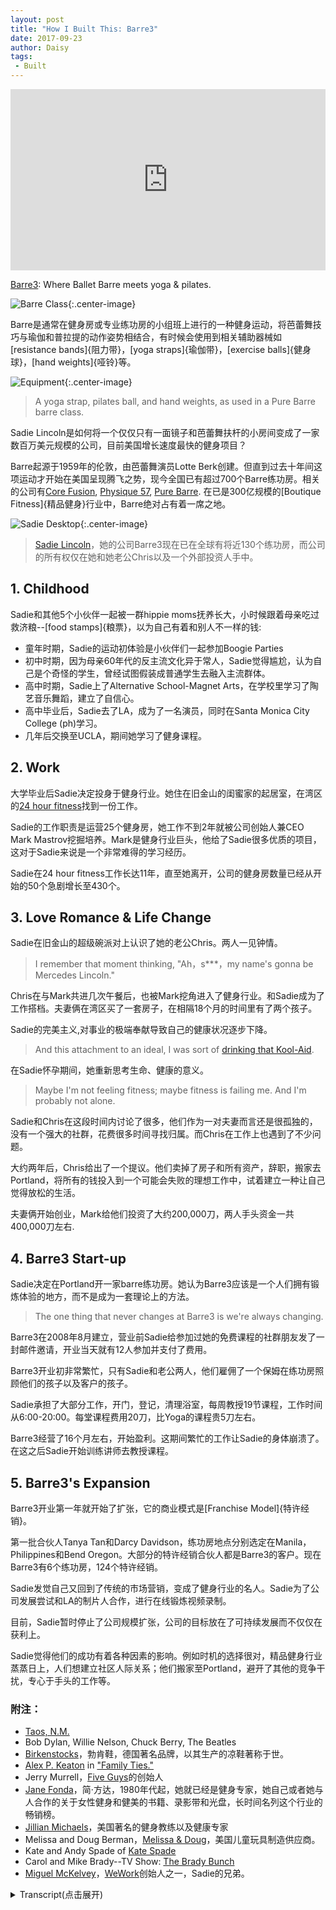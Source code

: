 ```yaml
---
layout: post
title: "How I Built This: Barre3"
date: 2017-09-23
author: Daisy
tags:
 - Built
---
```


<iframe src="https://www.npr.org/player/embed/549459732/549579955" width="100%" height="290" frameborder="0" scrolling="no" title="NPR embedded audio player"></iframe>

[Barre3](http://barre3.com): Where Ballet Barre meets yoga & pilates.

![Barre Class](https://upload.wikimedia.org/wikipedia/commons/6/61/Barre_class_5.jpg){:.center-image}

Barre是通常在健身房或专业练功房的小组班上进行的一种健身运动，将芭蕾舞技巧与瑜伽和普拉提的动作姿势相结合，有时候会使用到相关辅助器械如[resistance bands]{阻力带}，[yoga straps]{瑜伽带}，[exercise balls]{健身球}，[hand weights]{哑铃}等。

![Equipment](https://upload.wikimedia.org/wikipedia/commons/thumb/9/93/Barre_equipment.jpeg/600px-Barre_equipment.jpeg){:.center-image}

> A yoga strap, pilates ball, and hand weights, as used in a Pure Barre barre class.

Sadie Lincoln是如何将一个仅仅只有一面镜子和芭蕾舞扶杆的小房间变成了一家数百万美元规模的公司，目前美国增长速度最快的健身项目？

Barre起源于1959年的伦敦，由芭蕾舞演员Lotte Berk创建。但直到过去十年间这项运动才开始在美国呈现腾飞之势，现今全国已有超过700个Barre练功房。相关的公司有[Core Fusion](http://www.corefusion.net.au), [Physique 57](https://physique57.com), [Pure Barre](http://purebarre.com). 在已是300亿规模的[Boutique Fitness]{精品健身}行业中，Barre绝对占有着一席之地。


![Sadie Desktop](https://barre3.com/assets/about/about-sadie_desktop-ce3433624ad0a1b55e200324256f0bcab775b964555830e5d39c0ad81bb1625c.jpg){:.center-image}

> [Sadie Lincoln](https://barre3.com/sadie)，她的公司Barre3现在已在全球有将近130个练功房，而公司的所有权仅在她和她老公Chris以及一个外部投资人手中。

## 1. Childhood

Sadie和其他5个小伙伴一起被一群hippie moms抚养长大，小时候跟着母亲吃过救济粮--[food stamps]{粮票}，以为自己有着和别人不一样的钱:

 - 童年时期，Sadie的运动初体验是小伙伴们一起参加Boogie Parties
 - 初中时期，因为母亲60年代的反主流文化异于常人，Sadie觉得尴尬，认为自己是个奇怪的学生，曾经试图假装成普通学生去融入主流群体。
 - 高中时期，Sadie上了Alternative School-Magnet Arts，在学校里学习了陶艺音乐舞蹈，建立了自信心。
 - 高中毕业后，Sadie去了LA，成为了一名演员，同时在Santa Monica City College (ph)学习。
 - 几年后交换至UCLA，期间她学习了健身课程。

## 2. Work

大学毕业后Sadie决定投身于健身行业。她住在旧金山的闺蜜家的起居室，在湾区的[24 hour fitness](https://www.24hourfitness.com)找到一份工作。

Sadie的工作职责是运营25个健身房，她工作不到2年就被公司创始人兼CEO Mark Mastrov挖掘培养。Mark是健身行业巨头，他给了Sadie很多优质的项目，这对于Sadie来说是一个非常难得的学习经历。 

Sadie在24 hour fitness工作长达11年，直至她离开，公司的健身房数量已经从开始的50个急剧增长至430个。

## 3. Love Romance & Life Change 

Sadie在旧金山的超级碗派对上认识了她的老公Chris。两人一见钟情。

> I remember that moment thinking, "Ah，s***，my name's gonna be Mercedes Lincoln."

Chris在与Mark共进几次午餐后，也被Mark挖角进入了健身行业。和Sadie成为了工作搭档。夫妻俩在湾区买了一套房子，在相隔18个月的时间里有了两个孩子。

Sadie的完美主义,对事业的极端奉献导致自己的健康状况逐步下降。

> And this attachment to an ideal, I was sort of [drinking that Kool-Aid](https://en.wikipedia.org/wiki/Drinking_the_Kool-Aid).

在Sadie怀孕期间，她重新思考生命、健康的意义。

> Maybe I'm not feeling fitness; maybe fitness is failing me. And I'm probably not alone. 

Sadie和Chris在这段时间内讨论了很多，他们作为一对夫妻而言还是很孤独的，没有一个强大的社群，花费很多时间寻找归属。而Chris在工作上也遇到了不少问题。

大约两年后，Chris给出了一个提议。他们卖掉了房子和所有资产，辞职，搬家去Portland，将所有的钱投入到一个可能会失败的理想工作中，试着建立一种让自己觉得放松的生活。

夫妻俩开始创业，Mark给他们投资了大约200,000刀，两人手头资金一共400,000刀左右.

## 4. Barre3 Start-up

Sadie决定在Portland开一家barre练功房。她认为Barre3应该是一个人们拥有锻炼体验的地方，而不是成为一套理论上的方法。

> The one thing that never changes at Barre3 is we're always changing.

Barre3在2008年8月建立，营业前Sadie给参加过她的免费课程的社群朋友发了一封邮件邀请，开业当天就有12人参加并支付了费用。

Barre3开业初非常繁忙，只有Sadie和老公两人，他们雇佣了一个保姆在练功房照顾他们的孩子以及客户的孩子。

Sadie承担了大部分工作，开门，登记，清理浴室，每周教授19节课程，工作时间从6:00-20:00。每堂课程费用20刀，比Yoga的课程贵5刀左右。

Barre3经营了16个月左右，开始盈利。这期间繁忙的工作让Sadie的身体崩溃了。在这之后Sadie开始训练讲师去教授课程。

## 5. Barre3's Expansion

Barre3开业第一年就开始了扩张，它的商业模式是[Franchise Model]{特许经销}。

第一批合伙人Tanya Tan和Darcy Davidson，练功房地点分别选定在Manila，Philippines和Bend Oregon。大部分的特许经销合伙人都是Barre3的客户。现在Barre3有6个练功房，124个特许经销。

Sadie发觉自己又回到了传统的市场营销，变成了健身行业的名人。Sadie为了公司发展尝试和LA的制片人合作，进行在线锻炼视频录制。

目前，Sadie暂时停止了公司规模扩张，公司的目标放在了可持续发展而不仅仅在获利上。

Sadie觉得他们的成功有着各种因素的影响。例如时机的选择很对，精品健身行业蒸蒸日上，人们想建立社区人际关系；他们搬家至Portland，避开了其他的竞争干扰，专心于手头的工作等。

### 附注：

- [Taos, N.M.](https://en.wikipedia.org/wiki/Taos,_New_Mexico)
- Bob Dylan, Willie Nelson, Chuck Berry, The Beatles
- [Birkenstocks](https://en.wikipedia.org/wiki/Birkenstock)，勃肯鞋，德国著名品牌，以其生产的凉鞋著称于世。
- [Alex P. Keaton](https://en.wikipedia.org/wiki/Alex_P._Keaton) in ["Family Ties."](https://en.wikipedia.org/wiki/Family_Ties)
- Jerry Murrell，[Five Guys](https://en.wikipedia.org/wiki/Five_Guys)的创始人
- [Jane Fonda](https://en.wikipedia.org/wiki/Jane_Fonda)，简·方达，1980年代起，她就已经是健身专家，她自己或者她与人合作的关于女性健身和健美的书籍、录影带和光盘，长时间名列这个行业的畅销榜。
- [Jillian Michaels](https://en.wikipedia.org/wiki/Jillian_Michaels)，美国著名的健身教练以及健康专家
- Melissa and Doug Berman，[Melissa & Doug](https://en.wikipedia.org/wiki/Melissa_%26_Doug)，美国儿童玩具制造供应商。
- Kate and Andy Spade of [Kate Spade](https://en.wikipedia.org/wiki/Kate_Spade_New_York)
- Carol and Mike Brady--TV Show: [The Brady Bunch](https://en.wikipedia.org/wiki/The_Brady_Bunch)
- [Miguel McKelvey](https://www.wework.com/zh-CN/blog/author/miguel-mckelvey)，[WeWork](https://en.wikipedia.org/wiki/WeWork)创始人之一，Sadie的兄弟。


<details markdown="1"><summary> Transcript(点击展开)</summary>

SADIE LINCOLN: One evening, we put the kids to bed. I'll never forget this. We're in the living room, and Chris came up to me. And he pulled a spreadsheet out of his pocket. And he said, Sadie, I've been holding this in my pocket for a couple of weeks. And he opened it up. And it was a spreadsheet, a model, of how we could sell our home, all our possessions, and drop out and not work.

GUY RAZ, HOST:

For...

LINCOLN: ...A year.

RAZ: For a year. Wow.

LINCOLN: And that was the spark to building what we built.

RAZ: From NPR, it's HOW I BUILT THIS, a show about innovators, entrepreneurs, idealists and the stories behind the movements they built. I'm Guy Raz and on the show today, how Sadie Lincoln turned a room with mirrors and a ballet barre into a multi-million-dollar company that's now one of the fastest growing fitness programs in U.S. So if you were to take a little bit of pilates and some yoga and then throw in some ballet into the mix, you'd get barre. It's actually been around since 1959, when a former ballerina named Lotte Berk invented the whole concept in London. But it didn't really begin to take off in the U.S. until this past decade. And today there are more than 700 barre studios around the country, companies like Core Fusion, Physique 57 and Pure Barre. Now, the people who go to bar classes are overwhelmingly women. And most of them aren't just going for the exercises. They're actually connected to the culture around the whole barre movement. It's about building confidence and esteem, but it's also big business.

The whole boutique fitness sector, which barre is definitely a part of, is now a $30 billion industry. And one of the best known faces of bar, Sadie Lincoln. Her company, Barre3, now has about 130 locations all around the world. And the company is still privately owned by Sadie and her husband, Chris, and just one outside investor. Now, all of this has, of course, made them rich. And, in Sadie's case, it's made her a celebrity fitness guru, which, as you will hear, has made her very uncomfortable because Sadie isn't actually as flashy and slick as her online videos would suggest. In fact, her upbringing - it was pretty unconventional.

LINCOLN: My mom and her four best friends dropped out. They were part of the counterculture in the '60s.

RAZ: They were - like, they were living in California, and they just dropped out?

LINCOLN: They were living in California, yep. They found each other. They were kind of gypsy-like. They were traveling around together. They ended up in Taos, N.M. And each of them ended up having a child. The dads all split. And they basically raised us kids collaboratively.

RAZ: That's - I mean, was that their plan, like, to - all these women to move to Taos and, you know, basically have children and then all to raise these children together? Because it - I mean, that's how it worked out. Is that how they thought it was going to work out?

LINCOLN: I don't think they had a plan. I think it just happened. And it was a time of exploration. It was a time for them to go inward, look inside, live close to nature, trust their intellect and create and discover a new way of living.

RAZ: And there were five kids altogether?

LINCOLN: Yes. Let's see, so Lark (ph) is eight years older than me. So she's sort of like an honorary auntie in a way. But Lark, Sophia (ph), Chia (ph), Kyle (ph), Miguel (ph), me.

RAZ: So six?

LINCOLN: Yeah.

RAZ: And was fitness part of your early childhood?

LINCOLN: Well, we used to do what we called boogie parties. We would put on a rad record and boogie, dance our butts off. Bob Dylan, Willie Nelson, Chuck Berry, The Beatles, of course. We did that as a family often. So that was my first kind of introduction to just loving moving.

RAZ: And how did your mom, like, make ends meet?

LINCOLN: Well, first of all, we were often on food stamps. I do have memories of going to the store with food stamps, with a note from my mom that I could use them and thinking, oh, this is - I have different money than other people (laughter). But they did end up in to - once they got secure and they had some stability, they created their own business. They created a newspaper called What's Happening and then changed it, in later years, to Eugene Weekly, which is still the weekly publication in Eugene.

RAZ: Yeah. And did you sometimes feel like a weird kid, like a different kid?

LINCOLN: Yes. I felt like a weird kid. And then I tried to play normal, you know? I played normal for a long time - just - I didn't want my friends to know that I had this alternative, out-of-the-box family. I was really attracted to normal kids, normal families.

RAZ: Were you embarrassed?

LINCOLN: Oh, yeah. Yeah, I was embarrassed. I mean, my mom was wearing Birkenstocks before they were cool. They were smoking weed before it was legal. They were just outrageous, in some ways. Now I think it's wonderful, but back then, you know, I wanted to be - I was like Alex P. Keaton in "Family Ties."

RAZ: Were you really?

LINCOLN: Kind of - I was like - you know, I became a cheerleader, you know, which is very - you know, of course they all supported me because that's what they do, Unconditional love no matter what your choices. I was really social. I just wanted to be normal.

RAZ: So were you a pretty good student in high school?

LINCOLN: Horrible student.

RAZ: Really?

LINCOLN: (Laughter) Really bad. I went to alternative school, called Magnet Arts. I developed a great deal of confidence there. You know, we did pottery and dance and music and - but I didn't learn the basics. And then middle school - I entered middle school, and I didn't have the foundation nor the interest. And so I just kind of survived on having fun.

RAZ: So after high school, Sadie took off for LA. She thought she'd become an actor. And in the meantime, she started to take classes at Santa Monica City College (ph). And she discovered that she actually liked it. So a couple years in, she transferred to UCLA. And it was during that time she got really into fitness classes. So after college, Sadie decided to look for work in the fitness industry.

LINCOLN: Yeah, I landed a job with a company called 24 Hour Fitness. And the reason I took that job, really, was I wanted to move to San Francisco to live with my girlfriend. I lived on her dining room floor, literally. And they were based out of the Bay Area - and fitness. And I was like, perfect. Yeah, that sounds great.

RAZ: And what was the job that you were hired to do?

LINCOLN: I was hired to run all of the group exercise for, I think, 25 gyms.

RAZ: Wow.

LINCOLN: It was a big job. We were acquiring gyms at a rapid pace. So I started - I think we had around 50 gyms, and I ended up staying there for 11 years. And when I left, we had for 430 locations.
 
RAZ: Wow. So this was just massive, explosive growth.

LINCOLN: Explosive growth - I thought I was going to work there maybe two - one to two years. And I ended up reporting direct to the founder and CEO, Mark Mastrov. And he just kept igniting interest in me because he'd give me all these incredible projects along the way. So everything from sales to brand strategy, which was my favorite. I mean, it was the ultimate learning experience for me. I traveled all over the world, all through Scandinavia and Asia and Spain and Italy. Mark had other businesses besides 24 Hour Fitness that I got to be a part of - gyms in Russia.

RAZ: Wow. So he's like a major, like, fitness mogul.

LINCOLN: There's no one greater. I mean, in the fitness industry, he's known.

RAZ: Even to this day?

LINCOLN: Yeah. Oh, yeah.

RAZ: OK. So you are at 24 Hour Fitness. It's exploding in growth. And is that - by the way, is that where you met your husband, Chris?

LINCOLN: I met Chris in San Francisco outside of 24 Hour Fitness. He was working for a startup software company. I met him at a Super Bowl party.

(LAUGHTER)

RAZ: Oh, right.

LINCOLN: And we connected instantly. His last name's Lincoln. And I remember he introduced himself as Lincoln. Everybody called him Lincoln. And I remember, in that moment, thinking, ah, [expletive], my name's going to be Mercedes Lincoln. My real name is Mercedes. I knew that instant.

RAZ: Wow.

LINCOLN: Yeah, I knew. I knew.

RAZ: Oh, my gosh.

LINCOLN: Yeah, he was - yeah, he's the one. And he - after a couple of lunches with Mark Mastrov, Mark pulled Chris into the loop as well. So he ended up working direct for Mark as well. And so Mark now had me and Chris. And he would put us on projects together. So it was a wonderful testing ground for us as business partners, to see how we work together. Chris is really analytical, really grounded. I'm more of the new-shiny-thing dreamer.

We bought a house, which is like climbing Mt. Everest in the Bay Area, which was a really exciting, defining moment for us - for me especially. I rented almost my entire life growing up. So actually owning a home was incredible. We had two children, back-to-back, 18 months apart.

RAZ: So, I mean, you're living in a Bay Area. And you've got this gig with Mark. And both you and Chris are kind of doing projects for him. And what happens? Did you have - is there some sort of crisis that kind of propels you to make a big life change?

LINCOLN: Well, the first crisis for me, I think, happened before I was pregnant with my first child. I - even though I was part of this booming business and my career was booming and I was making a great salary, and, you know, we were buying a house and all that good stuff, my own health was declining. And I didn't feel good. You know, I've just been immersed in the fitness industry, but it wasn't working in my own body. I was...

RAZ: What do you mean?

LINCOLN: I was really uncomfortable in my own skin. I didn't feel alive inside, if that makes sense. I was working out really hard.

RAZ: Every day?

LINCOLN: Every day - running on the treadmill, counting how many calories I was eating and how many calories I was expending - because that's scientific, you know, calories in, calories out - you know, doing all the right things that I had learned were - was the formula for success. And this is multi-billion dollar industry I was in, was working. I mean, it was selling like hotcakes. And this attachment to an ideal, I was sort of drinking that Kool-Aid. And I was shameful that I wasn't looking that ideal or feeling that ideal.

(SOUNDBITE OF MUSIC)

RAZ: So what changed?

LINCOLN: When I got pregnant with Audrey. I think being pregnant is the ultimate opportunity to realize intuition because, if you think about it, inside your body - I was creating a baby without thinking about it. And I never felt more alive and connected and happy. For me, becoming pregnant reminded me of my roots my aunties, the power of intuition. What healthy really was was living close to nature, being intuitive, versus following someone else's formula. And I had this aha - I started to do yoga at home.

And I had this moment of clarity - I'll never forget it - where I literally said to myself, maybe I'm not feeling fitness; maybe fitness is failing me. And I'm probably not alone. Even though the fitness industry is booming, the vast majority of us - it's not working. I mean, that's the news story on the news every day. It's like, obesity's on the rise. People are more stressed out than they ever have been. There's all these magic pills, magic answers, formulas that we're all so desperately seeking.

RAZ: And were you having this conversation with your husband - with Chris - at the same time?

LINCOLN: Yes, I would say that conversation Chris and I were having more at that point versus fitness is failing or not was, we were lonely - really lonely as a couple. We were having a hard time finding belonging. We didn't have a strong community. And we were kind of like, is this it? Like, is it just you and me? You know, what's going on? He was having a hard time relating to business, as he was managing - the studios he was managing with 24 Hour Fitness.

And you know, I just - I remember this one moment, walking into the room, and he was on speakerphone, and the manager that was working with - coaching him, they were on a conference call. The guy - and he was - did it with such great intention, but he was, you know, nobody could see each other, so he was saying, OK, everybody, raise your right hand. Now put it on your back. Now lift it up. Now put it back down. Now lift it up. Put it back down. So he was having everyone the conference call pat their own back. And Chris, instead of doing that, was flipping off the speaker.

(LAUGHTER)

RAZ: Right.

LINCOLN: I was like, something needs to change. This is not working for us.

RAZ: So...

LINCOLN: We felt empty. There wasn't a sense of purpose.

RAZ: So what'd you do?

LINCOLN: So we started - I mean, over the years - over it, like, maybe a two year - we were - he was coming up with all kinds of different business plans from plant-watering business, to pizza, to nail studio chain.

RAZ: Chris was.

LINCOLN: Yeah. And so that was sort of in the backdrop. But also, it was, like, I had this good gig. I was working from home. I had two babies. He had a good job. I mean, we had bought our house. So I felt like things were kind of moving along pretty well. And one evening, we put the kids to bed. I'll never forget this.

We're in the living room, and Chris came up to me, and he pulled a spreadsheet out of his pocket. And he said, Sadie, I've been holding this in my pocket for couple weeks, and I just need to share it with you. And he opened it up, and it was a spreadsheet, a model of how we could sell our home, all our possessions, and move to Bend, Ore., and drop out and not work.

RAZ: For...

LINCOLN: A year.

RAZ: For a year, wow.

LINCOLN: And you know, I'm the one that's usually thinking of these outrageous ideas. He's more conservative and super analytical. For him to bring me this outrageous idea was honestly one of the hottest things he's ever done, because I was just like, you see me. You see adventure. And if - it's also a reflection of how I was raised.

It gave us permission to think outside of any kind of boundary. If we can not work for a year, what can we really do, you know? So that idea morphed into, let's sell the house, and let's put every single penny into a dream job that might fail, but we don't care. Let's just try to build a life for ourselves that will feel like dropping out, that will feel free. And that was the spark to building what we built with Barre3.

RAZ: Wow, so - and so with the money, you moved to Bend, Ore.

LINCOLN: We ended up deciding on Portland because I wasn't as excited about Bend, you know? I wanted to be in a more thriving, urban market.

RAZ: How much cash did you guys have to live off?

LINCOLN: I don't remember the exact number, but I can tell you this. We went down to one car. We packed all of our belongings into the car - a moving van. We moved our two kids, our cat to Portland, Ore. We rented a small, little house. We just went down to the bare minimum.

RAZ: And how much did you have to put towards this business idea?

LINCOLN: So our only investor to this day is Mark Mastrov. So...

RAZ: So he said, hey, I'll work with you guys.

LINCOLN: Yeah, so he gave us a small investment - I want to say, like, under 200,000. And then our house, which - so we probably had maybe 3- or 400,000, and that was with a cushion - a little cushion.

RAZ: Your life savings.

LINCOLN: ...Life savings.

RAZ: And you poured much of that into this business idea.

LINCOLN: Yeah.

RAZ: So what was the concept that you guys started to work on when you got to Oregon?

LINCOLN: Well, I became enamored with studio culture and going to yoga studios, going to barre studios. In the late '90s, early 2000s, barre was really igniting in New York, and in San Francisco and...

RAZ: And just for people who have no idea what barre is, can you just explain it a little bit more?

LINCOLN: Yeah, well, barre back then was based off of the Lotte Berk method, which - she was a dancer who rehabbed herself, basically, at a ballet barre. And her first instructors started the first barre studios - Core Fusion, Physique 57, Bar Method. There's a bunch of them out there. And they sort of had a renaissance in the early 2000s. And I started to take those classes, and I was intrigued by them.

RAZ: How come?

LINCOLN: For one thing, they reminded me of sort of a contemporary Jazzercise, to be honest. And then using the ballet barre as a prop just has this instant grace, and art and heritage that was really attractive to me.

RAZ: I mean, when you got into - when you decided to open a barre studio, there were competitors out there, right? So did you think - how were you able to say, well, we're going to be different this way or attract customers by doing this?

LINCOLN: Yeah, so we moved to Portland - a conscious decision where there was no barre around us. And I loved using the ballet barre. I loved the isometric work of Lotte Berk and the small movements and the music. But I wanted to create a studio that, instead of being something, being the answer, being a methodology - I didn't want it to be the Sadie Lincoln method or the Barre3 method. I just wanted it to be an exercise experience from the very beginning. In our instructor manual, the very first sentence is, the one thing that never changes at Barre3 is we're always changing.

At the very beginning of class, almost every instructor will start by saying, welcome to Barre3. I give you full permission to do something different than I say. Your only job is to listen - not to me, but yourself. I'm your guide. We're going to turn the music on. I'm going to show you how to align your body. And then I want to make it your own.

RAZ: But just as an idea to introduce people, I mean, obviously, you introduce it to people when they show up and when they start taking the classes, right? But, like, when you passed by the studio and you saw this thing, Barre3 - B-A-R-R-E-3. Like, a lot of people - maybe I'm speaking for men, I guess. I don't know. I'm probably betraying my stupidity - would say, what is this Bar-re (ph)?

LINCOLN: Yes.

RAZ: Like, what is this thing, right? And so I can't be the only person who thought that when I first saw it.

LINCOLN: Nobody knew how to pronounce it. Nobody knew what it was. I had a tagline at the beginning, where ballet barre meets yoga and platies.

RAZ: Which, yeah - OK, that makes sense.

LINCOLN: Right. To - it was a descriptor to explain what it was.

RAZ: How did you come up with a routine? Did you spend, like, weeks and months kind of writing it down, or...

LINCOLN: Yeah. Well, I had taught for about 20 years all different concepts. And so I started to piece together the concepts that balanced the body. So I really focused on working opposing muscle groups in every exercise. So if I worked the bicep, I was going to equally work the triceps. So I had this whole system.

RAZ: When you open your doors - and this is August, 2008 - was it right away? Was it, like, a hit? Did people - were people, like, lining up to come in? Was it a curiosity?

LINCOLN: Yeah, before I even opened our studio, I taught free classes upstairs of what is now a Wholefoods. But at the time it was Wild Oats. And I'll never forget the day we finally got our permit to open the doors. I sent out an email to the community that was coming to my free classes. And I said, hey, I got my certificate of occupancy. I'm going to teach a class tonight.

And I thought maybe a couple of people would show up, you know, my friends, my good friends that I had made. Twelve people showed up and paid that night. And I sent out the email at 2. And I think I taught at 5:45. And I will never forget that moment. The sun was coming in. I played - my opening song was Seal, "Amazing." And to this day, when I hear that song, it's such a visceral memory of, this is going to work.

(SOUNDBITE OF MUSIC)

RAZ: Sadie Lincoln. In just a moment, how she took Barre3 from a studio above Wild Oats to locations across the country and in the process, almost became someone she didn't want to be. I'm Guy Raz. Stay with us. You're listening to HOW I BUILT THIS from NPR.

(SOUNDBITE OF MUSIC)

RAZ: Hey, welcome back to HOW I BUILT THIS from NPR. I'm Guy Raz. So it's 2008. And at this point, Sadie and Chris are pretty busy running their studio in Portland. And they spend so much time there that they actually have to hire a babysitter to be at the studio so that their kids, and then their client's kids, can also come to the studio.

LINCOLN: I was a busy mom with two kids. And I think the most important thing, to both Chris and I, is we wanted to have a community. We wanted a place where we could attract people that were inspirational, thoughtful, connected, exciting to be around.

RAZ: And it was just the two of you at the beginning, right?

LINCOLN: It was just the two of us at the beginning. And then one of my girlfriends who had moved from the Bay Area - she taught one or two classes in the evening. But I checked everybody in - opened the doors, checked everybody in, cleaned the bathrooms - I mean, the whole thing - taught all 19 classes. Six a.m. to 8 p.m., I was there. I knew every single client. Mary Ellen (ph), I remember she was the first person that signed a membership. She's still one of my clients.

RAZ: And if you were a drop-in at that time, how much do you have to pay to take a class?

LINCOLN: Twenty dollars, which was...

RAZ: So it wasn't cheap.

LINCOLN: It wasn't - it was probably around $5 more than yoga.

RAZ: How much runway did you have before this had to actually start making a profit?

LINCOLN: I think our return was maybe in 16 months or so. It was a pretty quick return. You know, starting with 19 classes a week and having those classes have at least 10 to 12 people was our goal. And that's exactly what we did.

RAZ: I mean, you must have been stressed out.

LINCOLN: Oh, yeah.

RAZ: Even though you were doing 19 classes a week and you probably got a lot of your stress out that way, you still must have been stressed out.

LINCOLN: Teaching 19 classes a week is not healthy. It is not balanced.

RAZ: (Laughter) All right, yeah. Right.

LINCOLN: It is not - the short of the story is my body broke. Literally, my back went out. And I remember my mom saying to me, honey, you're embodying your business - because I was, like, walking around like a 90-year-old woman, you know, with my back slumped over, like, whining and hurting.

RAZ: Yeah.

LINCOLN: And it was like, oh, yeah, shoot, you know, this isn't good. So that was a moment. I was training instructors at the time, so I did have some relief. But I learned that to be healthy, it really is OK to pause, to not move, to not achieve and to not have an outward expression of what exercise means.

RAZ: But, I mean, you must have, like, you know, pulled out of this because you - I mean, you still managed to open up a second location pretty fast, right?

LINCOLN: Pretty much right away. I mean, the first year we were open, we put up a tab on our website that said, grow with us. And we got instant interest.

RAZ: What did that mean - like, start your own Barre3?

LINCOLN: Yeah. We knew - we had - you know, we grew up in an industry where we knew how to run multi-unit operations. So going into Barre3, we thought, you know, let's open maybe 20 of these in the Pacific Northwest.

RAZ: So from the get-go, you thought, our model should be franchising.

LINCOLN: Yeah. We have this unique knowledge and wisdom in the industry. So instead of raising money to open our own, let's look into this franchise model, which is really ultimately about empowering someone else to invest in this idea that we have - in our wisdom - and open up their own business.

RAZ: And so instead of going to venture capitalists and banks or whatever...

LINCOLN: Yeah.

RAZ: ...You didn't have to - you thought...

LINCOLN: We didn't want to. We didn't want to be beholden to institutional money. Instead, I was really excited about - still am excited about - the idea of being beholden to other people just like me, who had a dream and wanted to open their own business and have their own skin in the game and be able to make it their own.

RAZ: So where was the second location?

LINCOLN: Our first two partners to sign were the Philippines - in Manila - and Bend, Ore.

RAZ: Wow. So you franchised immediately to Manila.

LINCOLN: Yeah. Yeah, this woman came in. Her name's Tanya Tan. And she was in the states and discovered us. And her family is very entrepreneurial. They have a family business, and then their children each have different business models. And she's the youngest of all the children. And she chose Barre3.

RAZ: Wow. And because you and Chris had this experience at 24 Hour Fitness franchising, you kind of understood how to structure it.

LINCOLN: I did. I was - we were - we were bullish that way. And, I mean, it was exciting. It was an adventure. But we knew we could do it. We knew we could do it internationally with the right partner. And then Darcy, in Bend, was close enough. And she was coming to class and really a part of our tribe. Shortly after that was Carrie, who opened in Vancouver, Wash., which is just 20 minutes away.

So most of our franchise partners were, or are, clients. So they came to Barre3, loved Barre3, knew Barre3. We're owner-operated. So unlike some franchises, our franchise is owner operated. So if you're going to franchise with us, you're really going to live and breathe the product. You're going to teach and manage and, you know, be the face of it.

RAZ: Yeah, it's interesting because we had Jerry Murrell on the show, the founder of Five Guys and - which is, like, one of the fastest growing - very different business from yours, burgers and fries.

LINCOLN: Although, I bet more similar than different, in some ways. But you never know. (Laughter).

RAZ: Yeah. And he was opposed to it. Like, all of his sons, part of the, you know, the five guys, they were like, Dad, let's do this. And he really didn't want to do it because to him, like, the burger that they were serving and the fries that they were serving, was - it was great - he could control the quality. He just - he was completely opposed to the idea. Obviously, he feels differently today. So weren't you nervous...

LINCOLN: Yeah.

RAZ: ...About handing over your concept to somebody who could, like, screw it up?

LINCOLN: No. I think that's one thing about - I have unbridled optimism in people, sometimes to a fault, to be honest. But I really do believe in people. And here's the thing. We don't - our product isn't a burger. It's a person. It's someone teaching a class. And I cannot pretend to be able to control that because I can't control other people, nor do I want to.

RAZ: But how did you - I mean, there's no way - I mean, as a creative person and a creator of this concept, that you spent, you know, years on honing, there's no way that you just handed it over and said, go, run with it. Like, you had to get there mentally, I have to assume.

LINCOLN: Well, it's person by person, you know? We would meet with these people and see if there was a deep connection. I believed in our training program. I believed in my ability. My master's is in education. I love training and developing people. And that's what I wanted to bring to fitness, is this idea of teaching. And a true teacher - the teachers that I loved the most - going back to Santa Monica City College - and the teachers who really brought something out of me, it wasn't that they were all-knowing and that they had the answers. They sparked something inside of me that made me realize I have the answers.

And I love doing that with body. I love doing that with movement. I love showing people that you can, first of all, run your own studio, and you can do it your own way. Here's our blueprint. But you now get to go and put your own fingerprint on it, because I do not want you to copy. This is not the Sadie Lincoln method. I am not a guru. We're the anti-guru company. And your true power, all of my owners, is in collective wisdom, just like I was raised. We didn't even use the word chain. We still don't. We're a family of owners.

RAZ: I mean, were all of the partners just, like, everything - was it just a perfect fit at all - it all worked out great? Because it's what it sounds like - you didn't really run into any problems.

LINCOLN: Well, we did - I mean, I think the biggest problem was, it's emotional. It's scary, and it's emotional. And those first partners took a big risk in us, and we took a big, you know, jump and leap of faith, trust fall with them as well. Every owner to this day is a trust fall. And when you franchise, you can't fire someone when you franchise.

RAZ: Right, yeah.

LINCOLN: They're - you're in a partnership, and it's for the long term. And me and Chris, our job is to always keep that value up so they see that importance of being connected to something bigger. And you know, that's really what drives me. I'm beholden to all of these partners.

RAZ: You're the CEO of the company.

LINCOLN: I am.

RAZ: How many locations do you guys own?

LINCOLN: We own six locations, and then we have a 124 franchised.

RAZ: As you guys were just expanding and exploding in growth, I mean, at what point did just - did you and Chris just say, this is crazy? I mean, it must've been like a hamster wheel that just never stopped going.

LINCOLN: Yeah, I mean, right in the middle there, I kind of lost myself in it. We were booming. We were being acknowledged as, like - we were getting great press. You know, we really hit mainstream. And it went from this really insular, like, word-of-mouth, tribal kind of secret to, boom, national stage and world stage, really. And I was at the center of that. So that was kind of crazy. I got lost in that a little bit, just being a public figure.

RAZ: You became kind of a fitness celebrity.

LINCOLN: In a way, yeah. And I started to fall into this marketing machine which I had left. When we moved to Portland, we decidedly shut out all traditional marketing. And a way to, like, express ourselves - we didn't even like using the word fitness.

And then all of a sudden, I kind of got back into that machine. And I was in publications. I was working with this producer in L.A. And everybody was telling me this way of speaking about fitness. This is the way you speak about what you're doing to sell things.

RAZ: You had people come to you saying, Sadie, we can turn you into the next Jane Fonda.

LINCOLN: Yes, that's right.

RAZ: You - and if you go to the website, I mean, you still are the face of it. And there're videos about - of you, and - but you didn't want to embrace that.

LINCOLN: Well, I did want it because the idea of growing and serving the company that way was really exciting to me. And to be able to get that kind of attention and to fuel our business was super exciting. I mean, it really helps.

Soulfully, though, it went against my intuition about not being a guru. And I don't want to feed the messages that are already so loud. We've got the message. It's loud and clear everywhere - yes, if you work out and you do these things, you're going to look like this.

And I was getting trained by producers and stuff to say things. So while you're working out, you're always supposed to say, you're working out this muscle so you can have a thinner waist for bikini season. You're doing this so that you can have this, you know? It sells like hotcakes. This is the way you're supposed to do it. And I tried it on for size.

They also said, get hair and makeup, you know, get a stylist. So I did all that. So we have online workouts. And there's this little era of online workouts where you can see where I did this change. We've pulled some of them. But I hired a makeup person. I started to be more self-conscious about what I wore on camera. And then I started to speak in a different language that was more, like, quote, unquote, "results-oriented." And under the videos, the people who were commenting, they were checking me. My clients, the people who are part of my movement, were checking me at the door.

RAZ: They were saying...

LINCOLN: They were saying, honey, you don't need to wear all that bronzer, you're beautiful as you are. And you know what? You don't need to tell me to get teeny, tiny arms, like, I'm doing this because I want to be strong.

RAZ: I'm sure there are people who were saying to you, look, do you want to be a, you know, X-million-dollar company, or do you want to be an XXXX-million-dollar company? And you can do that. I mean, you can become like Jillian Michaels or like another, you know, Jane Fonda kind of person, or...

LINCOLN: And by the way, I respect all those people - mad respect for all these incredible - most people in my space who are booming right now are incredible women. And I think we all want the same thing.

In terms of growing bigger, I'm actually not focused on growing bigger anymore with the company. We've paused franchising for now. We're just holding. We're being still, and we're being uncomfortable and still. Being still is uncomfortable. It's very analogous to in class. When we're still in class or when you try to meditate - I don't know if you ever have - it's uncomfortable to be still.

RAZ: Yes, I do every day, and I'm still crazy.

LINCOLN: It's hard. It's hard to be still because it's a real, like, inner-mirror thing. You have to check in and see things. So if you look at a company as a person, we've decidedly decided to meditate for a moment, just be still.

RAZ: What was the reason? I mean, did something happen, or did you and Chris just sit down and say, let's just put this on pause? Why? I mean, in any other business...

LINCOLN: Well, we started...

RAZ: ...People would say, we're growing, let's grow, let's grow and grow, grow.

LINCOLN: Yeah, which is exciting. Well, we started to be courted by a lot of institutional bankers. Pure Barre was sold for $121 million. They are a barre chain.

RAZ: Yes, and bigger - they have more locations.

LINCOLN: Bigger, amazing, incredible, a powerhouse, right? And, like, the story we kept hearing is, who's going to be number two? Who's going to be number two? And you could be valued at gazillion dollars. And so we started to entertain a bunch of conversations.

RAZ: You could have just cashed out, like, majorly.

LINCOLN: I - yeah. There's lots of choice out there, right? And I kind of feel like I want to be a bit of a rebel. So I am seeking, right now, other CEOs, other founders, other people in this world who are going at it alone. So I just want to protect what I have versus make it giant. And I want to show kind of the business community that you can do it that way.

RAZ: Yeah.

LINCOLN: There's not that many people saying that in the business community. You know, the value of not growing, the value of not selling.

RAZ: You know, it's interesting because there's this kind of drive in certain segments of the business world to do that. But there are plenty of companies, including - you know, episodes on the show we did with - we did with Angie's List - of companies that are not profitable, but they're sustainable. They are, more or less, breaking even every year.

LINCOLN: Yeah.

RAZ: But that has enabled them to hire, you know, more than a thousand people. And there are lots of companies that aren't as focused on profit but are focused on sustainability and just creating jobs and creating careers for people. I mean, so it doesn't have to be about growth and expansion and growth and expansion, right?

LINCOLN: That's right. That's really what I love about my product, is that we literally embody ideas in Barre3. So we're teaching exercise, but we're embodying ideas. So stay with me for a second. I know this is strange to hear. But I think what you just said is so analogous to fitness. You can do a 30-day extreme program with your body. You know, exercise every single day, eat nothing white, you know, drink tons of water, get 10 hours of sleep every single day, you know, lift lots of weights and get tremendous results. That's, like, exciting, right? It's tremendous, like, change in your body. Is that sustainable, to exercise every single day and to be that regimented and disciplined? Not for most people. It's a short-term outcome.

And that is the story we're sold over and over again with fitness. The story which is less intoxicating to a lot of people but, over time, I think they really get it, is this sustainability model in the body - exercising 10 minutes a day, being in touch with the food you're eating - you know, that it's OK to drink a glass of wine, that relationships are just as healthy as exercise and that developing a long-term relationship with exercise that's sustainable is actually going to benefit your posture. You'll live longer. You'll feel better in your skin. Yeah, you won't shed weight in 30 days necessarily. But in the long-term, you will.

RAZ: You know, there's something I've been meaning to ask you about, which is, you know, we've had like Melissa and Doug Berman on the show, who came up with Melissa & Doug Toys for kids and Kate and Andy Spade, of course, of Kate Spade. And they have these incredible partnerships. I mean, they're married. And they are - you know, they built these incredible businesses together.

But then, you know, I've talked to other entrepreneurs who say there's no way I could work with my partner. There's just no way. I mean, my - that the person who I have a family with, like, that - we would just kill each other. You and Chris have built a business together. Has it - is it just your personalities mesh, and you naturally find your way? Or is there ever any tension? Or...

LINCOLN: Yeah. I mean, there's no way - I'm sure there's a way, but I can't imagine a way of not working with Chris. Yes, there's tension. So I'll start there. We're different in that he's really analytical, and his skills are different. He's very thoughtful. He doesn't talk very much. He thinks about things for a long, long, long time, whereas I just go gut instinct. Yeah, we're both starters. We're both entrepreneurial. We both are really into our children and our dogs. I have my best friend by my side, my rock. He's the one that gives me courage to be bold and to make crazy decisions. And so it just works for us.

RAZ: Are you always talking about the business?

LINCOLN: We talk about it a lot. Like, we talk about the business more than we do our kids. We were joking. We were talking about how many business decisions have been made in bed. But then we were laughing about how funny that sounds because it - nothing about that's sexy. It's like Carol and Mike Brady. Like, that's who we are in bed. We lie in bed with our laptops. And we're like, what color should it be? Orange. OK. What should our name be? Barre3. Sounds great. But it's kind of beautiful, too, you know?

RAZ: How much of - I ask pretty much everybody who's been on a show about this question, which is, how much of what happened to you guys has to do with luck, and how much of it has to do with your skill and ability?

LINCOLN: Oh, gosh. I think timing was great for us. This boutique movement started, and people wanted connection and community. I'm a teacher. And group exercise became hot again - moving to Portland in just the right moment, being shut out from all the noise so we weren't competing with anyone. We can just do exactly what we need to do, scratch our own itch. So that's luck, in a way, that this movement - you know, at the right time. But a lot of hard work and inner work and paying our dues out there in the business world certainly was a part of this. So it's, yeah, I think probably like most businesses, a combination of all those factors.

RAZ: Sadie Lincoln, founder of Barre3. By the way, if her childhood story sounded somewhat familiar, it's probably because you heard her brother Miguel's version on a previous episode of this show. He's Miguel McKelvey, founder of the multibillion-dollar company WeWork. Miguel also grew up in that all-women's collective. And like his sister Sadie, he also rebelled against it by going into business.

LINCOLN: Was it better than Miguel's?

RAZ: (Laughter) So much better, so much better than Miguel's, yeah.

LINCOLN: I can't beat him. I'm just kidding. But I will say, I was really excited because my high school chose me over him for the hall of fame.

RAZ: Oh, that's good. Sorry, Miguel.

LINCOLN: (Laughter) Us hippie kids, you know?

(SOUNDBITE OF MUSIC)

RAZ: And please do stick around because in just a moment, we're going to hear from you about the things that you're building.

(SOUNDBITE OF MUSIC)

RAZ: Hey, thanks for sticking around because it's time now for How You Built That. And this story begins about five years ago when Matt Wallace was just standing in his kitchen in Washington, D.C.

MATT WALLACE: We had a bag of cherries in the fridge, and we needed to use them before they went bad.

RAZ: Anyway, he and his girlfriend, Kori, happened to be making turkey burgers at the time. And they were short on ketchup.

M. WALLACE: But I like to mess around in the kitchen, so that's where my creative energy kind of comes out.

KORI WALLACE: And knowing you, you probably wanted to make tomato ketchup. But we didn't have tomatoes, so you said, I'm going to make cherry ketchup.

RAZ: So Matt looked online, found a recipe and then cooked the cherries with vinegar, and sugar and spices, and boom, he had fresh cherry ketchup. It was kind of sweet and kind of smoky.

M. WALLACE: It was definitely a novel thing. And we both really liked it. Yeah, it...

K. WALLACE: Yeah, I loved it.

RAZ: And the story could've ended there, except, a few months later, Matt was sitting at his office - he works in the energy business - and he started to think. But he wasn't thinking about energy.

M. WALLACE: You know, I kept thinking about the ketchup. I just had this moment of realizing, you know, there's literally one kind of ketchup on the market, and there's this huge gap that no one knows about.

RAZ: Matt couldn't stop thinking about the tyranny of the tomato and a gap in the ketchup market that could be filled not just with cherries, but with all kinds of fruit. So that day, he emailed Kori about starting a business.

M. WALLACE: It was probably 30 emails back and forth. And I felt like I had the idea kind of downloaded into my head fully formed.

K. WALLACE: Well, he also knew right away that he wanted to call it 'Chups because his best friend growing up referred to ketchup as chup (ph) - like, pass the chup.

RAZ: So Kori and Matt started to experiment. They took celery and onion, garlic and vinegar, and they'd mix those ingredients with blueberries, mangoes, peaches, plums and, of course, cherries. And what they came up with were five different types of ketchup.

M. WALLACE: They work really well with a lot of foods that you wouldn't normally pair your Heinz with - pork tenderloin. Fried rice is really nice.

RAZ: Matt and Kori started doing taste tests with their friends.

K. WALLACE: ...Great as a base for a vinaigrette. Put them out with their cheese plates.

RAZ: And they even got a thumbs-up from celebrity chef Jose Andres, who actually featured the ketchups in one of his restaurants.

M. WALLACE: That was really the impetus for me, that this guy knows what he's talking about. If we have his sort of unofficial endorsement that this is a good product, you know, we got to go for it. We got to make this thing official.

RAZ: So Matt and Kori raised $22,000 on Kickstarter, and moved 'Chups out of their kitchen and into a shared commercial space in D.C. And they're now selling 'Chups in a few Whole Foods and local markets in the D.C. area. Oh, and somewhere along the line, they also got married.

M. WALLACE: We wanted to do something meaningful. We wanted to do something together.

K. WALLACE: Yeah. We're learning the art of the hustle and all of those things. And we get better at it every week.

M. WALLACE: Yeah, despite the fact that it's not killing it, flying off the grocery store shelves, we've put everything into it. I mean, we - it's all sweat equity at this point.

RAZ: That's Matt and Kori Wallace. 'Chups ketchup is expecting to make $50,000 this year. They're not turning a profit just yet. Matt is keeping his day job for now. But Kori is working full time on the business. To find out more about 'Chups, check out our Facebook page.

And of course, if you want to tell us your story, go to build.npr.org. We read each and every one of your pitches. And thanks so much for listening to the show this week. If you want to find out more, you can go to howibuiltthis.npr.org. You could also send us an email. It's hibt@npr.org. You can tweet at us. That's @HowIBuiltThis. And of course, please do subscribe to the show on Apple Podcasts or however you get your podcasts.

Our show was produced this week by Rund Abdelfatah with original music composed by Ramtin Arablouei. Thanks also to Neva Grant, Sanaz Meshkinpour, Claire Breen and Jeff Rogers. Our intern is Lawrence Wu. I'm Guy Raz, and you've been listening to HOW I BUILT THIS from NPR.

(SOUNDBITE OF MUSIC)

Copyright © 2017 NPR. All rights reserved. Visit our website terms of use and permissions pages at www.npr.org for further information.

NPR transcripts are created on a rush deadline by Verb8tm, Inc., an NPR contractor, and produced using a proprietary transcription process developed with NPR. This text may not be in its final form and may be updated or revised in the future. Accuracy and availability may vary. The authoritative record of NPR’s programming is the audio record.

</details>
